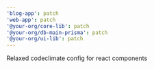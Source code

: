 ```yaml
---
'blog-app': patch
'web-app': patch
'@your-org/core-lib': patch
'@your-org/db-main-prisma': patch
'@your-org/ui-lib': patch
---
```


Relaxed codeclimate config for react components
